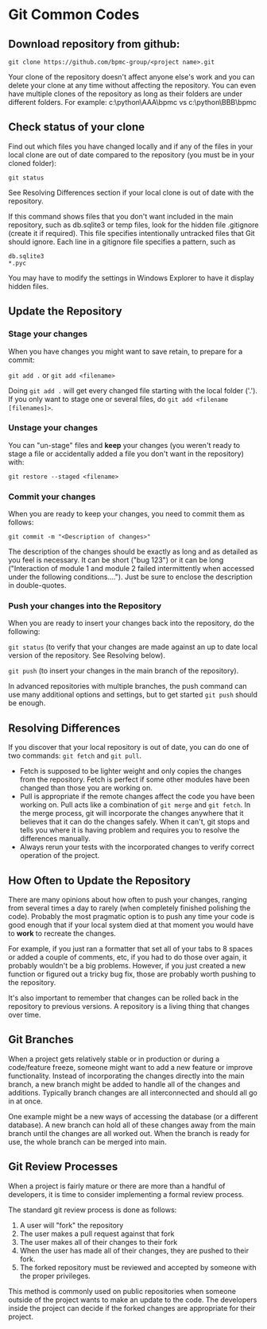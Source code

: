 # Git Common Codes

## Download repository from github:

    git clone https://github.com/bpmc-group/<project name>.git

Your clone of the repository doesn't affect anyone else's work and you can delete your clone at any time without affecting the repository. You can even have multiple clones of the repository as long as their folders are under different folders. For example: c:\python\AAA\bpmc vs c:\python\BBB\bpmc 

## Check status of your clone
Find out which files you have changed locally and if any of the files in your local clone are out of date compared to the repository (you must be in your cloned folder):

    git status

See Resolving Differences section if your local clone is out of date with the repository.

If this command shows files that you don't want included in the main repository, such as db.sqlite3 or temp files, look for the hidden file .gitignore (create it if required). This file specifies intentionally untracked files that Git should ignore. Each line in a gitignore file specifies a pattern, such as 

    db.sqlite3
    *.pyc 

You may have to modify the settings in Windows Explorer to have it display hidden files.

## Update the Repository

### Stage your changes
When you have changes you might want to save retain, to prepare for a commit:

`git add .` or `git add <filename>`

Doing `git add .` will get every changed file starting with the local folder ('.'). If you only want to stage one or several files, do `git add <filename [filenames]>`.

### Unstage your changes

You can "un-stage" files and **keep** your changes (you weren't ready to stage a file or accidentally added a file you don't want in the repository) with:

    git restore --staged <filename>

### Commit your changes
When you are ready to keep your changes, you need to commit them as follows:

    git commit -m "<Description of changes>"

The description of the changes should be exactly as long and as detailed as you feel is necessary. It can be short ("bug 123") or it can be long ("Interaction of module 1 and module 2 failed intermittently when accessed under the following conditions...."). Just be sure to enclose the description in double-quotes.

### Push your changes into the Repository
When you are ready to insert your changes back into the repository, do the following:

`git status`   (to verify that your changes are made against an up to date local version of the repository. See Resolving below).

`git push`   (to insert your changes in the main branch of the repository).

In advanced repositories with multiple branches, the push command can use many additional options and settings, but to get started `git push` should be enough.

## Resolving Differences
If you discover that your local repository is out of date, you can do one of two commands: `git fetch` and `git pull`. 

*   Fetch is supposed to be lighter weight and only copies the changes from the repository. Fetch is perfect if some other modules have been changed than those you are working on.
*   Pull is appropriate if the remote changes affect the code you have been working on. Pull acts like a combination of `git merge` and `git fetch`. In the merge process, git will incorporate the changes anywhere that it believes that it can do the changes safely. When it can't, git stops and tells you where it is having problem and requires you to resolve the differences manually.
*   Always rerun your tests with the incorporated changes to verify correct operation of the project.

## How Often to Update the Repository
There are many opinions about how often to push your changes, ranging from several times a day to rarely (when completely finished polishing the code). Probably the most pragmatic option is to push any time your code is good enough that if your local system died at that moment you would have to **work** to recreate the changes. 

For example, if you just ran a formatter that set all of your tabs to 8 spaces or added a couple of comments, etc, if you had to do those over again, it probably wouldn't be a big problems. However, if you just created a new function or figured out a tricky bug fix, those are probably worth pushing to the repository.

It's also important to remember that changes can be rolled back in the repository to previous versions. A repository is a living thing that changes over time.

## Git Branches
When a project gets relatively stable or in production or during a code/feature freeze, someone might want to add a new feature or improve functionality. Instead of incorporating the changes directly into the main branch, a new branch might be added to handle all of the changes and additions. Typically branch changes are all interconnected and should all go in at once.

One example might be a new ways of accessing the database (or a different database). A new branch can hold all of these changes away from the main branch until the changes are all worked out. When the branch is ready for use, the whole branch can be merged into main.

## Git Review Processes
When a project is fairly mature or there are more than a handful of developers, it is time to consider implementing a formal review process. 

The standard git review process is done as follows: 

1.  A user will "fork" the repository 
2.  The user makes a pull request against that fork
3.  The user makes all of their changes to their fork
4.  When the user has made all of their changes, they are pushed to their fork.
1.  The forked repository must be reviewed and accepted by someone with the proper privileges. 

This method is commonly used on public repositories when someone outside of the project wants to make an update to the code. The developers inside the project can decide if the forked changes are appropriate for their project.